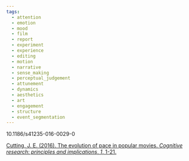 ```yaml
---
tags:
  - attention
  - emotion
  - mood
  - film
  - report
  - experiment
  - experience
  - editing
  - motion
  - narrative
  - sense_making
  - perceptual_judgement
  - attunement
  - dynamics
  - aesthetics
  - art
  - engagement
  - structure
  - event_segmentation
---
```

10.1186/s41235-016-0029-0

[Cutting, J. E. (2016). The evolution of pace in popular movies. _Cognitive research: principles and implications_, _1_, 1-21.](https://link.springer.com/content/pdf/10.1186/s41235-016-0029-0.pdf)